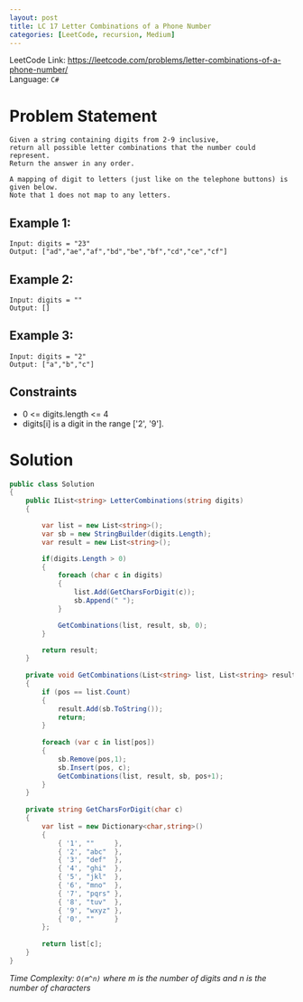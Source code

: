 ```yaml
---
layout: post
title: LC 17 Letter Combinations of a Phone Number
categories: [LeetCode, recursion, Medium]
---
```


LeetCode Link: https://leetcode.com/problems/letter-combinations-of-a-phone-number/  
Language: `C#`

# Problem Statement #

```
Given a string containing digits from 2-9 inclusive,  
return all possible letter combinations that the number could represent. 
Return the answer in any order.

A mapping of digit to letters (just like on the telephone buttons) is given below.  
Note that 1 does not map to any letters.
```

## Example 1:

```
Input: digits = "23"
Output: ["ad","ae","af","bd","be","bf","cd","ce","cf"]
```

## Example 2:
```
Input: digits = ""
Output: []
```
## Example 3:
```
Input: digits = "2"
Output: ["a","b","c"]
```

## Constraints  

* 0 <= digits.length <= 4
* digits[i] is a digit in the range ['2', '9'].

# Solution

``` csharp
public class Solution 
{
    public IList<string> LetterCombinations(string digits) 
    {

        var list = new List<string>();
        var sb = new StringBuilder(digits.Length);
        var result = new List<string>();

        if(digits.Length > 0)
        {
            foreach (char c in digits)
            {
                list.Add(GetCharsForDigit(c));
                sb.Append(" ");
            }   

            GetCombinations(list, result, sb, 0);        
        }

        return result;
    }
    
    private void GetCombinations(List<string> list, List<string> result, StringBuilder sb, int pos) 
    {
        if (pos == list.Count)
        {
            result.Add(sb.ToString());
            return;
        }
        
        foreach (var c in list[pos])
        {
            sb.Remove(pos,1);
            sb.Insert(pos, c);                
            GetCombinations(list, result, sb, pos+1);            
        }
    }
    
    private string GetCharsForDigit(char c)
    {
        var list = new Dictionary<char,string>()
        {
            { '1', ""     },
            { '2', "abc"  },
            { '3', "def"  },
            { '4', "ghi"  },
            { '5', "jkl"  },
            { '6', "mno"  },
            { '7', "pqrs" },
            { '8', "tuv"  },
            { '9', "wxyz" },
            { '0', ""     }
        };
        
        return list[c];
    }
}
```

_Time Complexity: `O(m^n)` where m is the number of digits and n is the number of characters_  

